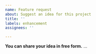 ```yaml
---
name: Feature request
about: Suggest an idea for this project
title: ''
labels: enhancement
assignees: ''

---
```


**You can share your idea in free form.**
...
